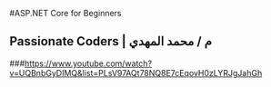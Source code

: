 #ASP.NET Core for Beginners
## Passionate Coders |  م / محمد المهدي
###https://www.youtube.com/watch?v=UQBnbGyDIMQ&list=PLsV97AQt78NQ8E7cEqovH0zLYRJgJahGh
